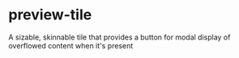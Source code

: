 # preview-tile
A sizable, skinnable tile that provides a button for modal display of overflowed content when it's present

